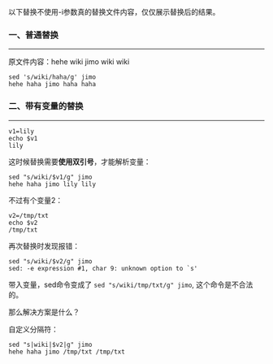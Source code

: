 以下替换不使用-i参数真的替换文件内容，仅仅展示替换后的结果。



### 一、普通替换

---

原文件内容：hehe wiki jimo wiki wiki

```shell
sed 's/wiki/haha/g' jimo
hehe haha jimo haha haha
```



### 二、带有变量的替换

---

```shell
v1=lily
echo $v1
lily
```

这时候替换需要**使用双引号**，才能解析变量：

```shell
sed "s/wiki/$v1/g" jimo
hehe haha jimo lily lily
```

不过有个变量2：

```shell
v2=/tmp/txt
echo $v2
/tmp/txt
```

再次替换时发现报错：

```shell
sed "s/wiki/$v2/g" jimo
sed: -e expression #1, char 9: unknown option to `s'
```

带入变量，sed命令变成了 `sed "s/wiki/tmp/txt/g" jimo`, 这个命令是不合法的。

那么解决方案是什么？

自定义分隔符：

```shell
sed "s|wiki|$v2|g" jimo
hehe haha jimo /tmp/txt /tmp/txt
```
